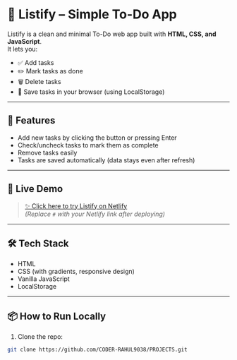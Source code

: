 # 📝 Listify – Simple To-Do App

Listify is a clean and minimal To-Do web app built with **HTML, CSS, and JavaScript**.  
It lets you:
- ✅ Add tasks
- ✏️ Mark tasks as done
- 🗑️ Delete tasks
- 💾 Save tasks in your browser (using LocalStorage)

---

## 📌 **Features**
- Add new tasks by clicking the button or pressing Enter
- Check/uncheck tasks to mark them as complete
- Remove tasks easily
- Tasks are saved automatically (data stays even after refresh)

---

## 🚀 **Live Demo**
> [✨ Click here to try Listify on Netlify](https://listify-savetask.netlify.app/)  
*(Replace `#` with your Netlify link after deploying)*

---

## 🛠 **Tech Stack**
- HTML
- CSS (with gradients, responsive design)
- Vanilla JavaScript
- LocalStorage

---

## 📦 **How to Run Locally**
1. Clone the repo:
```bash
git clone https://github.com/CODER-RAHUL9038/PROJECTS.git
